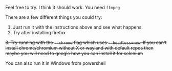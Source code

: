 Feel free to try. I think it should work. You need `ffmpeg`

There are a few different things you could try:

1. Just run it with the instructions above and see what happens
2. Try after installing firefox

~~3. Try running with the `--chrome` flag which uses `--headless=new`. If you can't install chrome/chromium without X or wayland with default repos then maybe you will need to google how you can install it for selenium~~

You can also run it in Windows from powershell
